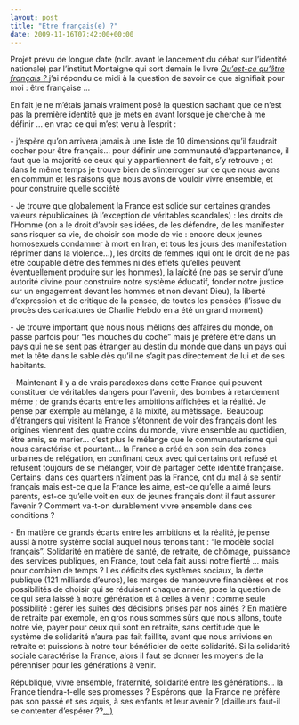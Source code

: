 ```yaml
---
layout: post
title: "Etre français(e) ?"
date: 2009-11-16T07:42:00+00:00
---
```

<div class="main">
		<p>Projet prévu de longue date (ndlr. avant le lancement du débat sur l’identité nationale) par l’institut Montaigne qui sort demain le livre <a href="http://www.institutmontaigne.org/site/page.php"><em>Qu’est-ce qu’être français ? </em></a>j’ai répondu ce midi à la question de savoir ce que signifiait pour moi : être française …</p>
	<p>En fait je ne m’étais jamais vraiment posé la question sachant que ce n’est pas la première identité que je mets en avant lorsque je cherche à me définir … en vrac ce qui m’est venu à l’esprit :</p>
	<p>- j’espère qu’on arrivera jamais à une liste de 10 dimensions qu’il faudrait cocher pour être français… pour définir une communauté d’appartenance, il faut que la majorité ce ceux qui y appartiennent de fait, s’y retrouve ; et dans le même temps je trouve bien de s’interroger sur ce que nous avons en commun et les raisons que nous avons de vouloir vivre ensemble, et pour construire quelle société</p>
	<p>- Je trouve que globalement la France est solide sur certaines grandes valeurs républicaines (à l’exception de véritables scandales) : les droits de l’Homme (on a le droit d’avoir ses idées, de les défendre, de les manifester sans risquer sa vie, de choisir son mode de vie : encore deux jeunes homosexuels condamner à mort en Iran, et tous les jours des manifestation réprimer dans la violence…), les droits de femmes (qui ont le droit de ne pas être coupable d’être des femmes ni des effets qu’elles peuvent éventuellement produire sur les hommes), la laïcité (ne pas se servir d’une autorité divine pour construire notre système éducatif, fonder notre justice sur un engagement devant les hommes et non devant Dieu), la liberté d’expression et de critique de la pensée, de toutes les pensées (l’issue du procès des caricatures de Charlie Hebdo en a été un grand moment)</p>
	<p>- Je trouve important que nous nous mêlions des affaires du monde, on passe parfois pour “les mouches du coche” mais je préfère être dans un pays qui ne se sent pas étranger au destin du monde que dans un pays qui met la tête dans le sable dès qu’il ne s’agit pas directement de lui et de ses habitants.</p>
	<p>- Maintenant il y a de vrais paradoxes dans cette France qui peuvent constituer de véritables dangers pour l’avenir, des bombes à retardement même ; de grands écarts entre les ambitions affichées et la réalité. Je pense par exemple au mélange, à la mixité, au métissage.  Beaucoup d’étrangers qui visitent la France s’étonnent de voir des français dont les origines viennent des quatre coins du monde, vivre ensemble au quotidien, être amis, se marier… c’est plus le mélange que le communautarisme qui nous caractérise et pourtant… la France a créé en son sein des zones urbaines de relégation, en confinant ceux avec qui certains ont refusé et refusent toujours de se mélanger, voir de partager cette identité française. Certains  dans ces quartiers n’aiment pas la France, ont du mal à se sentir français mais est-ce que la France les aime, est-ce qu’elle a aimé leurs parents, est-ce qu’elle voit en eux de jeunes français dont il faut assurer l’avenir ? Comment va-t-on durablement vivre ensemble dans ces conditions ?</p>
	<p>- En matière de grands écarts entre les ambitions et la réalité, je pense aussi à notre système social auquel nous tenons tant : “le modèle social français”. Solidarité en matière de santé, de retraite, de chômage, puissance des services publiques, en France, tout cela fait aussi notre fierté … mais pour combien de temps ? Les déficits des systèmes sociaux, la dette publique (121 milliards d’euros), les marges de manœuvre financières et nos possibilités de choisir qui se réduisent chaque année, pose la question de ce qui sera laissé à notre génération et à celles à venir : comme seule possibilité : gérer les suites des décisions prises par nos ainés ? En matière de retraite par exemple, en gros nous sommes sûrs que nous allons, toute notre vie, payer pour ceux qui sont en retraite, sans certitude que le système de solidarité n’aura pas fait faillite, avant que nous arrivions en retraite et puissions à notre tour bénéficier de cette solidarité. Si la solidarité sociale caractérise la France, alors il faut se donner les moyens de la pérenniser pour les générations à venir.</p>
	<p>République, vivre ensemble, fraternité, solidarité entre les générations… la France tiendra-t-elle ses promesses ? Espérons que  la France ne préfère pas son passé et ses aquis, à ses enfants et leur avenir ? (d’ailleurs faut-il se contenter d’espérer ??<a href="http://www.la-manu.fr/creer-des-liens-qui-liberent.html">…)</a>
</p>
</div>